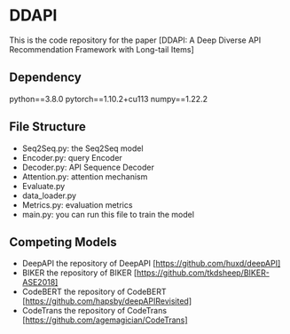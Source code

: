 # DDAPI
This is the code repository for the paper [DDAPI: A Deep Diverse API Recommendation Framework with Long-tail Items]

## Dependency
python==3.8.0
pytorch==1.10.2+cu113
numpy==1.22.2

## File Structure
* Seq2Seq.py: the Seq2Seq model
* Encoder.py: query Encoder
* Decoder.py: API Sequence Decoder
* Attention.py: attention mechanism
* Evaluate.py
* data_loader.py
* Metrics.py: evaluation metrics
* main.py: you can run this file to train the model

## Competing Models
* DeepAPI
the repository of DeepAPI [https://github.com/huxd/deepAPI]
* BIKER
the repository of BIKER [https://github.com/tkdsheep/BIKER-ASE2018]
* CodeBERT
the repository of CodeBERT [https://github.com/hapsby/deepAPIRevisited]
* CodeTrans
the repository of CodeTrans [https://github.com/agemagician/CodeTrans]


